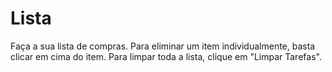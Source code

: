 # Lista
 Faça a sua lista de compras.
 Para eliminar um item individualmente, basta clicar em cima do item.
 Para limpar toda a lista, clique em "Limpar Tarefas".
